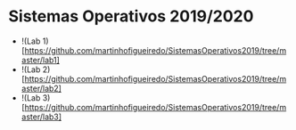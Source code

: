 # Sistemas Operativos 2019/2020

- !(Lab 1)[https://github.com/martinhofigueiredo/SistemasOperativos2019/tree/master/lab1]
- !(Lab 2)[https://github.com/martinhofigueiredo/SistemasOperativos2019/tree/master/lab2]
- !(Lab 3)[https://github.com/martinhofigueiredo/SistemasOperativos2019/tree/master/lab3]
